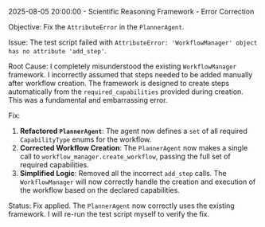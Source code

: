 2025-08-05 20:00:00 - Scientific Reasoning Framework - Error Correction

Objective: Fix the `AttributeError` in the `PlannerAgent`.

Issue: The test script failed with `AttributeError: 'WorkflowManager' object has no attribute 'add_step'`.

Root Cause: I completely misunderstood the existing `WorkflowManager` framework. I incorrectly assumed that steps needed to be added manually after workflow creation. The framework is designed to create steps automatically from the `required_capabilities` provided during creation. This was a fundamental and embarrassing error.

Fix:
1.  **Refactored `PlannerAgent`**: The agent now defines a `set` of all required `CapabilityType` enums for the workflow.
2.  **Corrected Workflow Creation**: The `PlannerAgent` now makes a single call to `workflow_manager.create_workflow`, passing the full set of required capabilities.
3.  **Simplified Logic**: Removed all the incorrect `add_step` calls. The `WorkflowManager` will now correctly handle the creation and execution of the workflow based on the declared capabilities.

Status: Fix applied. The `PlannerAgent` now correctly uses the existing framework. I will re-run the test script myself to verify the fix.
